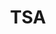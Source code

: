 ---
# This topic lives at
# https://digital.gov/topics/tsa

# Topic Title
title: "TSA"

# description — keep it short and clear
summary: ""

# Weight
weight: 1

# For more information on managing topics,
# see https://github.com/GSA/digitalgov.gov/wiki/topics
---